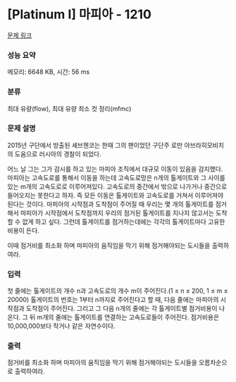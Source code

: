 # [Platinum I] 마피아 - 1210 

[문제 링크](https://www.acmicpc.net/problem/1210) 

### 성능 요약

메모리: 6648 KB, 시간: 56 ms

### 분류

최대 유량(flow), 최대 유량 최소 컷 정리(mfmc)

### 문제 설명

<p>2015년 구단에서 방출된 셰브첸코는 한때 그의 팬이었던 구단주 로만 아브라히모비치의 도움으로 러시아의 경찰이 되었다.</p>

<p>어느 날 그는 그가 감시를 하고 있는 마피아 조직에서 대규모 이동이 있음을 감지했다. 마피아는 고속도로를 통해서 이동을 하는데 고속도로망은 n개의 톨게이트와 그 사이를 있는 m개의 고속도로로 이루어져있다. 고속도로의 중간에서 밖으로 나가거나 중간으로 들어오지는 못한다고 하자. 즉 모든 이동은 톨게이트와 고속도로를 거쳐서 이루어져야 된다는 것이다. 마피아의 시작점과 도착점이 주어질 때 우리는 몇 개의 톨게이트를 점거해서 마피아가 시작점에서 도착점까지 우리의 점거된 톨게이트를 지나지 않고서는 도착할 수 없게 하고 싶다. 그런데 톨게이트를 점거하는데에는 각각의 톨게이트마다 고유한 비용이 든다.</p>

<p>이때 점거비를 최소화 하며 마피아의 움직임을 막기 위해 점거해야되는 도시들을 출력하여라.</p>

### 입력 

 <p>첫 줄에는 톨게이트의 개수 n과 고속도로의 개수 m이 주어진다.(1 ≤ n ≤ 200, 1 ≤ m ≤ 20000) 톨게이트의 번호는 1부터 n까지로 주어진다고 할 때, 다음 줄에는 마피아의 시작점과 도착점이 주어진다. 그리고 그 다음 n개의 줄에는 각 톨게이트별 점거비용이 나온다. 그 뒤 m개의 줄에는 톨게이트를 연결하는 고속도로들이 주어진다. 점거비용은 10,000,000보다 작거나 같은 자연수이다.</p>

### 출력 

 <p>점거비를 최소화 하며 마피아의 움직임을 막기 위해 점거해야되는 도시들을 오름차순으로 출력하여라.</p>


